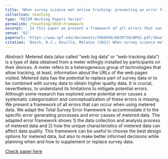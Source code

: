```yaml
---
title: "When survey science met online tracking: presenting an error framework for metered data"
collection: teaching
type: "RECSM Working Papers Series"
permalink: /teaching/2019-Framework
excerpt: '_In this paper we present a framework of all errors that can occur when using metered data. To do so, we adapt the Total Survey  Error  framework  to  accommodate  it  to  the  specific  error  generating  processes  and  error causes  of  metered  data_ [Read more](https://orioljbosch.github.io/teaching/2019-Framework)'
venue: '62'
paperurl: 'https://www.upf.edu/documents/3966940/6839730/WP62.pdf/16aaf443-c545-2f5a-faac-a2bb55dec4d6'
citation: 'Bosch, O.J.; Revilla, Melanie (2021) When survey science met online tracking : presenting an error framework for metered data. http://hdl.handle.net/10230/46482 '
---
```

_Abstract_: Metered data (also called “web log data” or “web-tracking data”) is a type of data obtained from a meter willingly installed by participants on their devices. A meter refers to a heterogeneous group of technologies that allow tracking, at least, information about the URLs of the web pages visited. Metered data has the potential to replace part of survey data or to be combined with survey data to obtain higher quality data. It is crucial, nevertheless, to understand its limitations to mitigate potential errors. Although some research has explored some potential error causes a systematic categorization and conceptualization of these errors is missing.
We present a framework of all errors that can occur when using metered data. We adapt the Total Survey Error framework to accommodate it to the specific error generating processes and error causes of metered data. The adapted error framework shows 1) the data collection and analysis process of metered data and 2) how the unique characteristics of metered data can affect data quality. This framework can be useful to choose the best design options for metered data, but also to make better informed decisions while planning when and how to supplement or replace survey data.

[Check paper here](https://www.upf.edu/documents/3966940/6839730/WP62.pdf/16aaf443-c545-2f5a-faac-a2bb55dec4d6)
